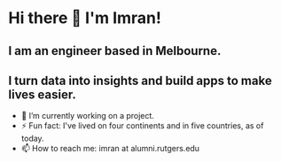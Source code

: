 # Hi there 👋 I'm Imran!

## I am an engineer based in Melbourne.
## I turn data into insights and build apps to make lives easier.

- 🔭 I’m currently working on a project.
- ⚡ Fun fact: I've lived on four continents and in five countries, as of today.
- 📫 How to reach me: imran at alumni.rutgers.edu
<!--
**imranture/imranture** is a ✨ _special_ ✨ repository because its `README.md` (this file) appears on your GitHub profile.

Here are some ideas to get you started:

- 🔭 I’m currently working on ...
- 🌱 I’m currently learning ...
- 👯 I’m looking to collaborate on ...
- 🤔 I’m looking for help with ...
- 💬 Ask me about ...
- 📫 How to reach me: ...
- 😄 Pronouns: ...
- ⚡ Fun fact: ...
-->
